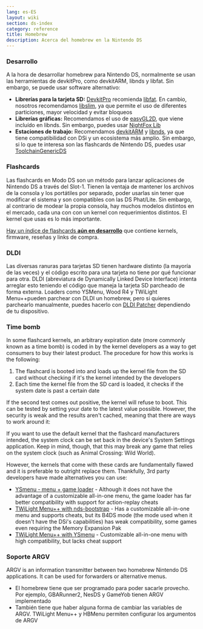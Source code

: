 ```yaml
---
lang: es-ES
layout: wiki
section: ds-index
category: reference
title: Homebrew
description: Acerca del homebrew en la Nintendo DS
---
```


### Desarrollo

A la hora de desarrollar homebrew para Nintendo DS, normalmente se usan las herramientas de devkitPro, como devkitARM, libnds y libfat. Sin embargo, se puede usar software alternativo:

- **Librerías para la tarjeta SD:** [DevkitPro](https://devkitpro.org/) recomienda [libfat](https://github.com/devkitPro/libfat). En cambio, nosotros recomendamos [libslim](https://github.com/DS-Homebrew/libslim/), ya que permite el uso de diferentes particiones, mayor velocidad y evitar bloqueos
- **Librerías gráficas:** Recomendamos el uso de [easyGL2D](http://rel.phatcode.net/junk.php?id=117), que viene incluído en libnds. Sin embargo, puedes usar [NightFox Lib](https://github.com/knightfox75/nds_nflib)
- **Estaciones de trabajo:** Recomendamos [devkitARM](https://devkitpro.org/wiki/Getting_Started) y [libnds](https://libnds.devkitpro.org/), ya que tiene compatibilidad con DSi y un ecosistema más amplio. Sin embargo, si lo que te interesa son las flashcards de Nintendo DS, puedes usar [ToolchainGenericDS](https://bitbucket.org/Coto88/toolchaingenericds)

### Flashcards

Las flashcards en Modo DS son un método para lanzar aplicaciones de Nintendo DS a través del Slot-1. Tienen la ventaja de mantener los archivos de la consola y los portátiles por separado, poder usarlas sin tener que modificar el sistema y son compatibles con las DS Phat/Lite. Sin embargo, al contrario de modear la propia consola, hay muchos modelos distintos en el mercado, cada una con con un kernel con requerimientos distintos. El kernel que usas es lo más importante.

[Hay un índice de flashcards **aún en desarrollo**](https://nightyoshi370.github.io/mm-github-pages-starter/) que contiene kernels, firmware, reseñas y links de compra.

### DLDI

Las diversas ranuras para tarjetas SD tienen hardware distinto (la mayoría de las veces) y el código escrito para una tarjeta no tiene por qué funcionar para otra. DLDI (abreviatura de Dynamically Linked Device Interface) intenta arreglar esto teniendo el código que maneja la tarjeta SD parcheado de forma externa. Loaders como YSMenu, Wood R4 y TWiLight Menu++pueden parchear con DLDI un homebrew, pero si quieres parchearlo manualmente, puedes hacerlo con [DLDI Patcher](https://www.chishm.com/DLDI#tools) dependiendo de tu dispositivo.

### Time bomb

In some flashcard kernels, an arbitrary expiration date (more commonly known as a time bomb) is coded in by the kernel developers as a way to get consumers to buy their latest product. The procedure for how this works is the following:

1. The flashcard is booted into and loads up the kernel file from the SD card without checking if it's the kernel intended by the developers
1. Each time the kernel file from the SD card is loaded, it checks if the system date is past a certain date

If the second test comes out positive, the kernel will refuse to boot. This can be tested by setting your date to the latest value possible. However, the security is weak and the results aren't cached, meaning that there are ways to work around it:

If you want to use the default kernel that the flashcard manufacturers intended, the system clock can be set back in the device's System Settings application. Keep in mind, though, that this may break any game that relies on the system clock (such as Animal Crossing: Wild World).

However, the kernels that come with these cards are fundamentally flawed and it is preferable to outright replace them. Thankfully, 3rd party developers have made alternatives you can use:

- [YSmenu - menu + game loader](https://www.dropbox.com/sh/egadrhxj8gimu5t/AACv2KqWmeXEHkxoYRluobxha?dl=0) - Although it does not have the advantage of a customizable all-in-one menu, the game loader has far better compatibility with support for action-replay cheats
- [TWiLight Menu++ with nds-bootstrap](/twilightmenu/installing-flashcard) - Has a customizable all-in-one menu and supports cheats, but its B4DS mode (the mode used when it doesn't have the DSi's capabilities) has weak compatibility, some games even requiring the Memory Expansion Pak
- [TWiLight Menu++ with YSmenu](/twilightmenu/installing-flashcard) - Customizable all-in-one menu with high compatibility, but lacks cheat support

### Soporte ARGV
ARGV is an information transmitter between two homebrew Nintendo DS applications. It can be used for forwarders or alternative menus.

- El homebrew tiene que ser programado para poder sacarle provecho. Por ejemplo, GBARunner2, NesDS y GameYob tienen ARGV implementado
- También tiene que haber alguna forma de cambiar las variables de ARGV. TWiLight Menu++ y HBMenu permiten configurar los argumentos de ARGV

